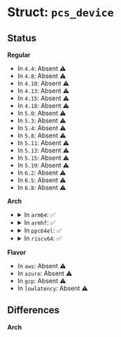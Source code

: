 # Struct: <code>pcs_device</code>

## Status
<b>Regular</b>
<ul>
<li>
In <code>4.4</code>: Absent ⚠️
</li>
<li>
In <code>4.8</code>: Absent ⚠️
</li>
<li>
In <code>4.10</code>: Absent ⚠️
</li>
<li>
In <code>4.13</code>: Absent ⚠️
</li>
<li>
In <code>4.15</code>: Absent ⚠️
</li>
<li>
In <code>4.18</code>: Absent ⚠️
</li>
<li>
In <code>5.0</code>: Absent ⚠️
</li>
<li>
In <code>5.3</code>: Absent ⚠️
</li>
<li>
In <code>5.4</code>: Absent ⚠️
</li>
<li>
In <code>5.8</code>: Absent ⚠️
</li>
<li>
In <code>5.11</code>: Absent ⚠️
</li>
<li>
In <code>5.13</code>: Absent ⚠️
</li>
<li>
In <code>5.15</code>: Absent ⚠️
</li>
<li>
In <code>5.19</code>: Absent ⚠️
</li>
<li>
In <code>6.2</code>: Absent ⚠️
</li>
<li>
In <code>6.5</code>: Absent ⚠️
</li>
<li>
In <code>6.8</code>: Absent ⚠️
</li>
</ul>
<b>Arch</b>
<ul>
<li>
<details>
<summary>In <code>arm64</code>: ✅</summary>

```c
struct pcs_device {
    struct resource *res;
    void *base;
    void *saved_vals;
    unsigned int size;
    struct device *dev;
    struct device_node *np;
    struct pinctrl_dev *pctl;
    unsigned int flags;
    struct property *missing_nr_pinctrl_cells;
    struct pcs_soc_data socdata;
    raw_spinlock_t lock;
    struct mutex mutex;
    unsigned int width;
    unsigned int fmask;
    unsigned int fshift;
    unsigned int foff;
    unsigned int fmax;
    bool bits_per_mux;
    unsigned int bits_per_pin;
    struct pcs_data pins;
    struct list_head gpiofuncs;
    struct list_head irqs;
    struct irq_chip chip;
    struct irq_domain *domain;
    struct pinctrl_desc desc;
    unsigned int (*read)(void *);
    void (*write)(unsigned int, void *);
};
```
</details>
</li>
<li>
<details>
<summary>In <code>armhf</code>: ✅</summary>

```c
struct pcs_device {
    struct resource *res;
    void *base;
    void *saved_vals;
    unsigned int size;
    struct device *dev;
    struct device_node *np;
    struct pinctrl_dev *pctl;
    unsigned int flags;
    struct property *missing_nr_pinctrl_cells;
    struct pcs_soc_data socdata;
    raw_spinlock_t lock;
    struct mutex mutex;
    unsigned int width;
    unsigned int fmask;
    unsigned int fshift;
    unsigned int foff;
    unsigned int fmax;
    bool bits_per_mux;
    unsigned int bits_per_pin;
    struct pcs_data pins;
    struct list_head gpiofuncs;
    struct list_head irqs;
    struct irq_chip chip;
    struct irq_domain *domain;
    struct pinctrl_desc desc;
    unsigned int (*read)(void *);
    void (*write)(unsigned int, void *);
};
```
</details>
</li>
<li>
<details>
<summary>In <code>ppc64el</code>: ✅</summary>

```c
struct pcs_device {
    struct resource *res;
    void *base;
    void *saved_vals;
    unsigned int size;
    struct device *dev;
    struct device_node *np;
    struct pinctrl_dev *pctl;
    unsigned int flags;
    struct property *missing_nr_pinctrl_cells;
    struct pcs_soc_data socdata;
    raw_spinlock_t lock;
    struct mutex mutex;
    unsigned int width;
    unsigned int fmask;
    unsigned int fshift;
    unsigned int foff;
    unsigned int fmax;
    bool bits_per_mux;
    unsigned int bits_per_pin;
    struct pcs_data pins;
    struct list_head gpiofuncs;
    struct list_head irqs;
    struct irq_chip chip;
    struct irq_domain *domain;
    struct pinctrl_desc desc;
    unsigned int (*read)(void *);
    void (*write)(unsigned int, void *);
};
```
</details>
</li>
<li>
<details>
<summary>In <code>riscv64</code>: ✅</summary>

```c
struct pcs_device {
    struct resource *res;
    void *base;
    void *saved_vals;
    unsigned int size;
    struct device *dev;
    struct device_node *np;
    struct pinctrl_dev *pctl;
    unsigned int flags;
    struct property *missing_nr_pinctrl_cells;
    struct pcs_soc_data socdata;
    raw_spinlock_t lock;
    struct mutex mutex;
    unsigned int width;
    unsigned int fmask;
    unsigned int fshift;
    unsigned int foff;
    unsigned int fmax;
    bool bits_per_mux;
    unsigned int bits_per_pin;
    struct pcs_data pins;
    struct list_head gpiofuncs;
    struct list_head irqs;
    struct irq_chip chip;
    struct irq_domain *domain;
    struct pinctrl_desc desc;
    unsigned int (*read)(void *);
    void (*write)(unsigned int, void *);
};
```
</details>
</li>
</ul>
<b>Flavor</b>
<ul>
<li>
In <code>aws</code>: Absent ⚠️
</li>
<li>
In <code>azure</code>: Absent ⚠️
</li>
<li>
In <code>gcp</code>: Absent ⚠️
</li>
<li>
In <code>lowlatency</code>: Absent ⚠️
</li>
</ul>

## Differences
<b>Arch</b>
<ul>
</ul>
